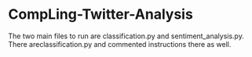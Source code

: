# CompLing-Twitter-Analysis
The two main files to run are classification.py and sentiment_analysis.py. There areclassification.py and  commented instructions there as well. 
